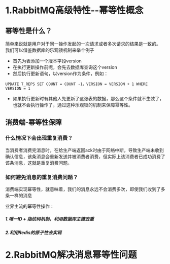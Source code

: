 
# 1.RabbitMQ高级特性--幂等性概念

## 幂等性是什么？
简单来说就是用户对于同一操作发起的一次请求或者多次请求的结果是一致的。
我们可以借鉴数据库的乐观锁机制来举个例子
* 首先为表添加一个版本字段version
* 在执行更新操作前呢，会先去数据库查询这个version
* 然后执行更新语句，以version作为条件，例如：
```
UPDATE T_REPS SET COUNT = COUNT -1，VERSION = VERSION + 1 WHERE VERSION = 1
```
* 如果执行更新时有其他人先更新了这张表的数据，那么这个条件就不生效了，也就不会执行操作了，通过这种乐观锁的机制来保障幂等性。

## 消费端-幂等性保障
### 什么情况下会出现重复消费？
当消费者消费完消息时，在给生产端返回ack时由于网络中断，导致生产端未收到确认信息，该条消息会重新发送并被消费者消费，但实际上该消费者已成功消费了该条消息，这就是重复消费问题。

### 如何避免消息的重复消费问题？
消费端实现幂等性，就意味着，我们的消息永远不会消费多次，即使我们收到了多条一样的消息

业界主流的幂等性操作：

##### 1.唯一ID + 指纹码机制，利用数据库主键去重
##### 2.利用Redis的原子性去实现


# 2.RabbitMQ解决消息幂等性问题





